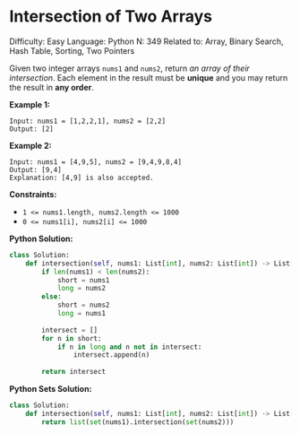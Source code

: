 # Intersection of Two Arrays

Difficulty: Easy
Language: Python
N: 349
Related to: Array, Binary Search, Hash Table, Sorting, Two Pointers

Given two integer arrays `nums1` and `nums2`, return *an array of their intersection*. Each element in the result must be **unique** and you may return the result in **any order**.

**Example 1:**

```
Input: nums1 = [1,2,2,1], nums2 = [2,2]
Output: [2]

```

**Example 2:**

```
Input: nums1 = [4,9,5], nums2 = [9,4,9,8,4]
Output: [9,4]
Explanation: [4,9] is also accepted.

```

**Constraints:**

- `1 <= nums1.length, nums2.length <= 1000`
- `0 <= nums1[i], nums2[i] <= 1000`

**Python Solution:**

```python
class Solution:
    def intersection(self, nums1: List[int], nums2: List[int]) -> List[int]:
        if len(nums1) < len(nums2):
            short = nums1
            long = nums2
        else:
            short = nums2
            long = nums1
            
        intersect = []
        for n in short:
            if n in long and n not in intersect:
                intersect.append(n)
        
        return intersect
```

**Python Sets Solution:**

```python
class Solution:
    def intersection(self, nums1: List[int], nums2: List[int]) -> List[int]:
        return list(set(nums1).intersection(set(nums2)))
```